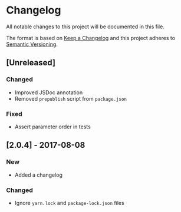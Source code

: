 # Changelog

All notable changes to this project will be documented in this file.

The format is based on [Keep a Changelog](http://keepachangelog.com/en/1.0.0/) and this project adheres to [Semantic Versioning](http://semver.org/spec/v2.0.0.html).

## [Unreleased]

### Changed

- Improved JSDoc annotation
- Removed `prepublish` script from `package.json`

### Fixed

- Assert parameter order in tests

## [2.0.4] - 2017-08-08

### New

- Added a changelog

### Changed

- Ignore `yarn.lock` and `package-lock.json` files